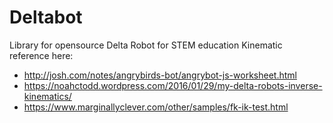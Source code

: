 # Deltabot
Library for opensource Delta Robot for STEM education
Kinematic reference here: 
- http://josh.com/notes/angrybirds-bot/angrybot-js-worksheet.html
- https://noahctodd.wordpress.com/2016/01/29/my-delta-robots-inverse-kinematics/
- https://www.marginallyclever.com/other/samples/fk-ik-test.html


